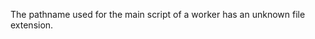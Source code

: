 
The pathname used for the main script of a worker has an
unknown file extension.

<a id="ERR_WORKER_UNSUPPORTED_OPERATION"></a>
